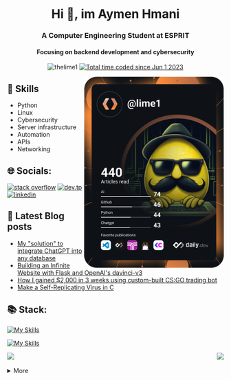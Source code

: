<h1 align="center">Hi 👋, im Aymen Hmani</h1>
<h3 align="center">A Computer Engineering Student at ESPRIT</h3>
<h4 align="center">Focusing on backend development and cybersecurity</h4>

<p align="center"> <img src="https://komarev.com/ghpvc/?username=thelime1&label=Profile%20views&color=d1b000&style=flat" alt="thelime1" /> <a href="https://wakatime.com/@f527ccc3-e589-4baf-8918-702b4f1b7a1d"><img src="https://wakatime.com/badge/user/f527ccc3-e589-4baf-8918-702b4f1b7a1d.svg" alt="Total time coded since Jun 1 2023" /></a> </p>

<a href="https://app.daily.dev/lime1"><img align="right" src="https://github.com/TheLime1/TheLime1/blob/main/devcard.svg" width="325" alt="Aymen Hmani's Dev Card"/></a>

## 🔭 Skills

- Python
- Linux
- Cybersecurity
- Server infrastructure
- Automation
- APIs
- Networking

## 🌐 Socials:
<p align="left">

[![stack overflow](https://skillicons.dev/icons?i=stackoverflow)](https://stackoverflow.com/users/23000256/aymen-hmani)
[![dev.tp](https://skillicons.dev/icons?i=devto)](https://dev.to/thelime1)
[![linkedin](https://skillicons.dev/icons?i=linkedin)](https://www.linkedin.com/in/aymen-hmani/)
 </p>

## 📰 Latest Blog posts
<!-- BLOG-POST-LIST:START -->
- [My &quot;solution&quot; to integrate ChatGPT into any database](https://dev.to/thelime1/my-solution-to-integrate-chatgpt-into-any-database-8lb)
- [Building an Infinite Website with Flask and OpenAI&#39;s davinci-v3](https://dev.to/thelime1/building-an-infinite-website-with-flask-and-openais-davinci-v3-23ja)
- [How I gained $2,000 in 3 weeks using custom-built CS:GO trading bot](https://dev.to/thelime1/how-i-gained-2k-in-3-weeks-using-custom-built-csgo-trading-bot-3j8g)
- [Make a Self-Replicating Virus in C](https://dev.to/thelime1/make-a-self-replicating-virus-in-c-15b6)
<!-- BLOG-POST-LIST:END -->

## 📚 Stack:
<p align="left">

[![My Skills](https://skillicons.dev/icons?i=bash,css,html,python,c,cpp,js,markdown,flutter,powershell,regex,sass&perline=12)]()
 </p>
<p align="left">

[![My Skills](https://skillicons.dev/icons?i=azure,vscode,linux,ae,ps,arduino,git,github,githubactions,mysql,postman,qt,sketchup,gcp&perline=20)]()
</p>

<p><img align="right" src="https://github-readme-stats.vercel.app/api/top-langs?username=thelime1&show_icons=false&theme=dark&locale=en&layout=compact" /></p>

<p align="left"><img src=https://github-readme-streak-stats.herokuapp.com/?user=TheLime1&theme=black-ice&hide_border=true&stroke=0000&background=0D1117&ring=ffd700&fire=lime&currStreakLabel=ffd700&bg_color=30,e96443,904e95&title_color=fff&text_color=fff/></p>

<details>
<summary>More</summary>

![metrics](github-metrics.svg)
</details>
